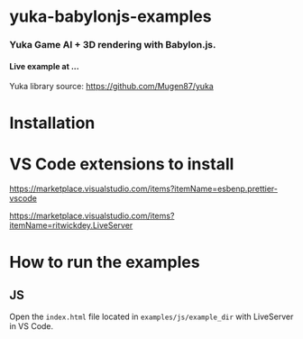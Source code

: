 # yuka-babylonjs-examples

### Yuka Game AI + 3D rendering with Babylon.js.

#### Live example at ...

Yuka library source: https://github.com/Mugen87/yuka

# Installation

# VS Code extensions to install

https://marketplace.visualstudio.com/items?itemName=esbenp.prettier-vscode

https://marketplace.visualstudio.com/items?itemName=ritwickdey.LiveServer

# How to run the examples

## JS

Open the `index.html` file located in `examples/js/example_dir` with LiveServer in VS Code. 
